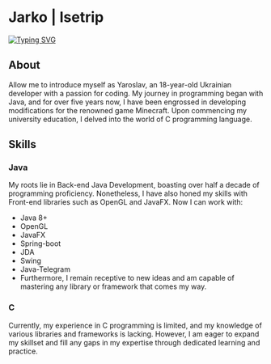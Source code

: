 # Jarko | Isetrip
<a href="https://git.io/typing-svg"><img src="https://readme-typing-svg.herokuapp.com?font=Fira+Code&pause=1000&color=A82FCD&center=true&width=600&height=50&lines=Computer+science+student%2C+developer+from+Ukraine" alt="Typing SVG" /></a>
## About
Allow me to introduce myself as Yaroslav, an 18-year-old Ukrainian developer with a passion for coding. My journey in programming began with Java, and for over five years now, I have been engrossed in developing modifications for the renowned game Minecraft. Upon commencing my university education, I delved into the world of C programming language.
## Skills
### Java
My roots lie in Back-end Java Development, boasting over half a decade of programming proficiency. Nonetheless, I have also honed my skills with Front-end libraries such as OpenGL and JavaFX. Now I can work with:
 - Java 8+
 - OpenGL
 - JavaFX
 - Spring-boot
 - JDA
 - Swing
 - Java-Telegram
 - Furthermore, I remain receptive to new ideas and am capable of mastering any library or framework that comes my way.
### C
Currently, my experience in C programming is limited, and my knowledge of various libraries and frameworks is lacking. However, I am eager to expand my skillset and fill any gaps in my expertise through dedicated learning and practice.
